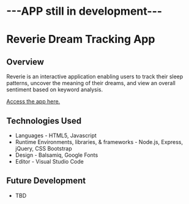 # ---APP still in development---

# Reverie Dream Tracking App
## Overview
 Reverie is an interactive application enabling users to track their sleep patterns, uncover the meaning of their dreams, and view an overall sentiment based on keyword analysis.

[Access the app here.](https://dreamer-app.herokuapp.com/)

## Technologies Used
  * Languages - HTML5, Javascript
  * Runtime Environments, libraries, & frameworks - Node.js, Express, jQuery, CSS Bootstrap
  * Design - Balsamiq, Google Fonts
  * Editor - Visual Studio Code

## Future Development
  * TBD
